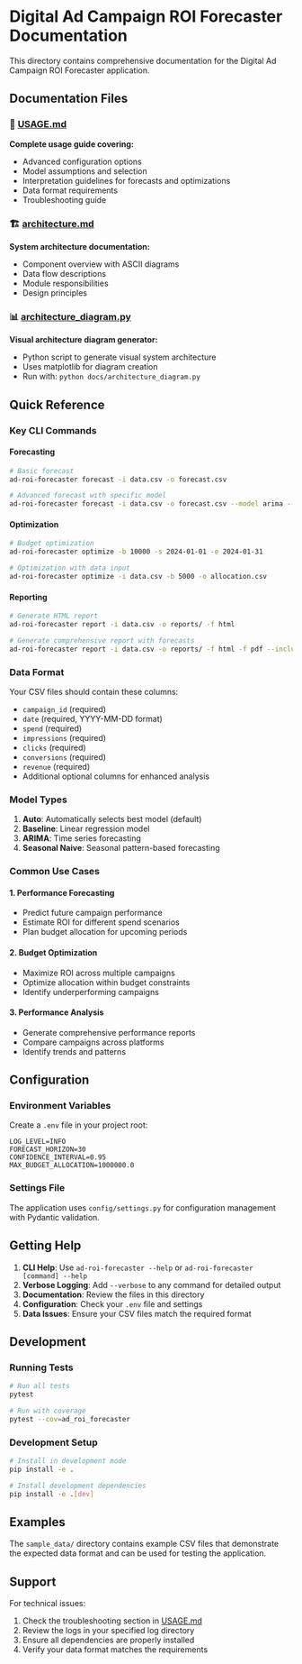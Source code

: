 # Digital Ad Campaign ROI Forecaster Documentation

This directory contains comprehensive documentation for the Digital Ad Campaign ROI Forecaster application.

## Documentation Files

### 📖 [USAGE.md](USAGE.md)
**Complete usage guide covering:**
- Advanced configuration options
- Model assumptions and selection
- Interpretation guidelines for forecasts and optimizations
- Data format requirements
- Troubleshooting guide

### 🏗️ [architecture.md](architecture.md)
**System architecture documentation:**
- Component overview with ASCII diagrams
- Data flow descriptions
- Module responsibilities
- Design principles

### 📊 [architecture_diagram.py](architecture_diagram.py)
**Visual architecture diagram generator:**
- Python script to generate visual system architecture
- Uses matplotlib for diagram creation
- Run with: `python docs/architecture_diagram.py`

## Quick Reference

### Key CLI Commands

#### Forecasting
```bash
# Basic forecast
ad-roi-forecaster forecast -i data.csv -o forecast.csv

# Advanced forecast with specific model
ad-roi-forecaster forecast -i data.csv -o forecast.csv --model arima --periods 60 --confidence 0.99
```

#### Optimization
```bash
# Budget optimization
ad-roi-forecaster optimize -b 10000 -s 2024-01-01 -e 2024-01-31

# Optimization with data input
ad-roi-forecaster optimize -i data.csv -b 5000 -o allocation.csv
```

#### Reporting
```bash
# Generate HTML report
ad-roi-forecaster report -i data.csv -o reports/ -f html

# Generate comprehensive report with forecasts
ad-roi-forecaster report -i data.csv -o reports/ -f html -f pdf --include-forecasts --include-optimization
```

### Data Format

Your CSV files should contain these columns:
- `campaign_id` (required)
- `date` (required, YYYY-MM-DD format)
- `spend` (required)
- `impressions` (required)
- `clicks` (required)
- `conversions` (required)
- `revenue` (required)
- Additional optional columns for enhanced analysis

### Model Types

1. **Auto**: Automatically selects best model (default)
2. **Baseline**: Linear regression model
3. **ARIMA**: Time series forecasting
4. **Seasonal Naive**: Seasonal pattern-based forecasting

### Common Use Cases

#### 1. Performance Forecasting
- Predict future campaign performance
- Estimate ROI for different spend scenarios
- Plan budget allocation for upcoming periods

#### 2. Budget Optimization
- Maximize ROI across multiple campaigns
- Optimize allocation within budget constraints
- Identify underperforming campaigns

#### 3. Performance Analysis
- Generate comprehensive performance reports
- Compare campaigns across platforms
- Identify trends and patterns

## Configuration

### Environment Variables
Create a `.env` file in your project root:
```env
LOG_LEVEL=INFO
FORECAST_HORIZON=30
CONFIDENCE_INTERVAL=0.95
MAX_BUDGET_ALLOCATION=1000000.0
```

### Settings File
The application uses `config/settings.py` for configuration management with Pydantic validation.

## Getting Help

1. **CLI Help**: Use `ad-roi-forecaster --help` or `ad-roi-forecaster [command] --help`
2. **Verbose Logging**: Add `--verbose` to any command for detailed output
3. **Documentation**: Review the files in this directory
4. **Configuration**: Check your `.env` file and settings
5. **Data Issues**: Ensure your CSV files match the required format

## Development

### Running Tests
```bash
# Run all tests
pytest

# Run with coverage
pytest --cov=ad_roi_forecaster
```

### Development Setup
```bash
# Install in development mode
pip install -e .

# Install development dependencies
pip install -e .[dev]
```

## Examples

The `sample_data/` directory contains example CSV files that demonstrate the expected data format and can be used for testing the application.

## Support

For technical issues:
1. Check the troubleshooting section in [USAGE.md](USAGE.md)
2. Review the logs in your specified log directory
3. Ensure all dependencies are properly installed
4. Verify your data format matches the requirements
